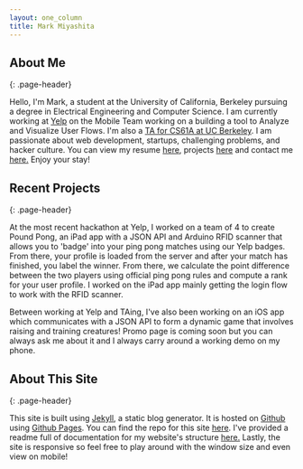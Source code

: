 ```yaml
---
layout: one_column
title: Mark Miyashita
---
```


## About Me
{: .page-header}

Hello, I'm Mark, a student at the University of California, Berkeley pursuing a degree in Electrical Engineering and Computer Science. I am currently working at <a href="http://yelp.com">Yelp</a> on the Mobile Team working on a building a tool to Analyze and Visualize User Flows. I'm also a <a href="/cs61a">TA for CS61A at UC Berkeley</a>. I am passionate about web development, startups, challenging problems, and hacker culture. You can view my resume <a href="/resume">here</a>, projects <a href="/projects">here</a> and contact me <a href="/contact">here.</a> Enjoy your stay!

## Recent Projects
{: .page-header}

At the most recent hackathon at Yelp, I worked on a team of 4 to create Pound Pong, an iPad app with a JSON API and Arduino RFID scanner that allows you to 'badge' into your ping pong matches using our Yelp badges. From there, your profile is loaded from the server and after your match has finished, you label the winner. From there, we calculate the point difference between the two players using official ping pong rules and compute a rank for your user profile. I worked on the iPad app mainly getting the login flow to work with the RFID scanner.

Between working at Yelp and TAing, I've also been working on an iOS app which communicates with a JSON API to form a dynamic game that involves raising and training creatures! Promo page is coming soon but you can always ask me about it and I always carry around a working demo on my phone.

## About This Site
{: .page-header}

This site is built using <a href="http://jekyllrb.com/">Jekyll</a>, a static blog generator. It is hosted on <a href="http://github.com">Github</a> using <a href="http://pages.github.com/">Github Pages</a>. You can find the repo for this site <a href="https://github.com/negativetwelve/markmiyashita.com">here</a>. I've provided a readme full of documentation for my website's structure <a href="https://github.com/negativetwelve/markmiyashita.com#readme">here.</a> Lastly, the site is responsive so feel free to play around with the window size and even view on mobile!
